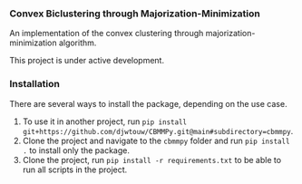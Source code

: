 ### Convex Biclustering through Majorization-Minimization
An implementation of the convex clustering through majorization-minimization algorithm.

This project is under active development.

### Installation
There are several ways to install the package, depending on the use case.
1. To use it in another project, run `pip install git+https://github.com/djwtouw/CBMMPy.git@main#subdirectory=cbmmpy`.
2. Clone the project and navigate to the `cbmmpy` folder and run `pip install .` to install only the package.
3. Clone the project, run `pip install -r requirements.txt` to be able to run all scripts in the project.
